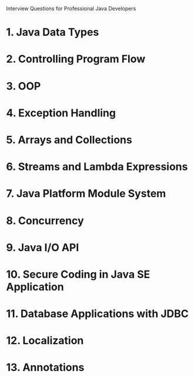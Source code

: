 Interview Questions for Professional Java Developers
# 1. Java Data Types
# 2. Controlling Program Flow
# 3. OOP
# 4. Exception Handling
# 5. Arrays and Collections
# 6. Streams and Lambda Expressions
# 7. Java Platform Module System
# 8. Concurrency
# 9. Java I/O API
# 10. Secure Coding in Java SE Application
# 11. Database Applications with JDBC
# 12. Localization
# 13. Annotations

